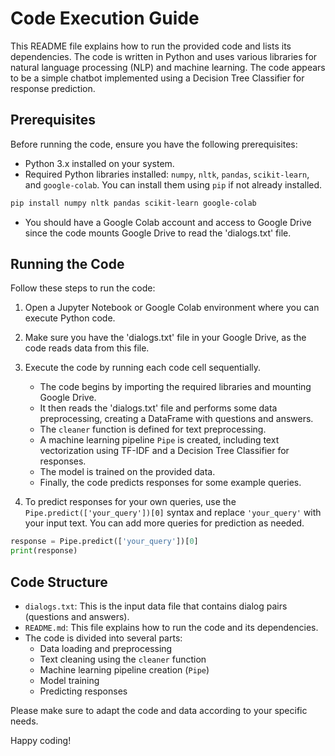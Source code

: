# Code Execution Guide

This README file explains how to run the provided code and lists its dependencies. The code is written in Python and uses various libraries for natural language processing (NLP) and machine learning. The code appears to be a simple chatbot implemented using a Decision Tree Classifier for response prediction.

## Prerequisites

Before running the code, ensure you have the following prerequisites:

- Python 3.x installed on your system.
- Required Python libraries installed: `numpy`, `nltk`, `pandas`, `scikit-learn`, and `google-colab`. You can install them using `pip` if not already installed.

```bash
pip install numpy nltk pandas scikit-learn google-colab
```

- You should have a Google Colab account and access to Google Drive since the code mounts Google Drive to read the 'dialogs.txt' file.

## Running the Code

Follow these steps to run the code:

1. Open a Jupyter Notebook or Google Colab environment where you can execute Python code.

2. Make sure you have the 'dialogs.txt' file in your Google Drive, as the code reads data from this file.

3. Execute the code by running each code cell sequentially.

   - The code begins by importing the required libraries and mounting Google Drive.
   - It then reads the 'dialogs.txt' file and performs some data preprocessing, creating a DataFrame with questions and answers.
   - The `cleaner` function is defined for text preprocessing.
   - A machine learning pipeline `Pipe` is created, including text vectorization using TF-IDF and a Decision Tree Classifier for responses.
   - The model is trained on the provided data.
   - Finally, the code predicts responses for some example queries.

4. To predict responses for your own queries, use the `Pipe.predict(['your_query'])[0]` syntax and replace `'your_query'` with your input text. You can add more queries for prediction as needed.

```python
response = Pipe.predict(['your_query'])[0]
print(response)
```

## Code Structure

- `dialogs.txt`: This is the input data file that contains dialog pairs (questions and answers).
- `README.md`: This file explains how to run the code and its dependencies.
- The code is divided into several parts:
  - Data loading and preprocessing
  - Text cleaning using the `cleaner` function
  - Machine learning pipeline creation (`Pipe`)
  - Model training
  - Predicting responses

Please make sure to adapt the code and data according to your specific needs.

Happy coding!